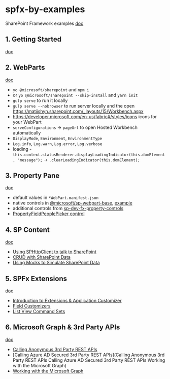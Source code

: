 # spfx-by-examples

SharePoint Framework examples
[doc](https://developer.microsoft.com/en-us/sharepoint/blogs/updated-sharepoint-framework-developer-training-package-december-2019/)

## 1. Getting Started

[doc](https://github.com/SharePoint/sp-dev-training-spfx-getting-started)

## 2. WebParts

[doc](https://github.com/SharePoint/sp-dev-training-spfx-web-parts)

- `yo @microsoft/sharepoint` and `npm i`
- or `yo @microsoft/sharepoint --skip-install` and `yarn init`
- `gulp serve` to run it locally
- `gulp serve --nobrowser` to run server locally and the open https://matiishyn.sharepoint.com/_layouts/15/Workbench.aspx
- https://developer.microsoft.com/en-us/fabric#/styles/icons icons for your WebPart
- `serveConfigurations` -> `pageUrl` to open Hosted Workbench automatically
- `DisplayMode`, `Environment`, `EnvironmentType`
- `Log.info`, `Log.warn`, `Log.error`, `Log.verbose`
- loading - `this.context.statusRenderer.displayLoadingIndicator(this.domElement, "message");` -> `.clearLoadingIndicator(this.domElement);`

## 3. Property Pane

[doc](https://github.com/SharePoint/sp-dev-training-spfx-webpart-proppane)

- default values in `*WebPart.manifest.json`
- native controls in [@microsoft/sp-webpart-base](https://docs.microsoft.com/en-us/javascript/api/sp-webpart-base?view=sp-typescript-latest#functions), [example](https://docs.microsoft.com/en-us/sharepoint/dev/spfx/web-parts/basics/integrate-with-property-pane#property-pane-fields)
- additional controls from [sp-dev-fx-property-controls](https://sharepoint.github.io/sp-dev-fx-property-controls/)
- [PropertyFieldPeoplePicker control](https://sharepoint.github.io/sp-dev-fx-property-controls/controls/PropertyFieldPeoplePicker/)

## 4. SP Content

[doc](https://github.com/SharePoint/sp-dev-training-spfx-spcontent)

- [Using SPHttpClient to talk to SharePoint](https://github.com/SharePoint/sp-dev-training-spfx-spcontent/blob/master/Lab.md#exercise1)
- [CRUD with SharePoint Data](https://github.com/SharePoint/sp-dev-training-spfx-spcontent/blob/master/Lab.md#exercise-2-crud-with-sharepoint-data)
- [Using Mocks to Simulate SharePoint Data](https://github.com/SharePoint/sp-dev-training-spfx-spcontent/blob/master/Lab.md#exercise-3-using-mocks-to-simulate-sharepoint-data)

## 5. SPFx Extensions

[doc](https://github.com/SharePoint/sp-dev-training-spfx-extensions)

- [Introduction to Extensions & Application Customizer](https://github.com/SharePoint/sp-dev-training-spfx-extensions/blob/master/Lab.md#exercise-1-introduction-to-extensions--application-customizer)
- [Field Customizers](https://github.com/SharePoint/sp-dev-training-spfx-extensions/blob/master/Lab.md#exercise2)
- [List View Command Sets](https://github.com/SharePoint/sp-dev-training-spfx-extensions/blob/master/Lab.md#exercise3)

## 6. Microsoft Graph & 3rd Party APIs

[doc](https://github.com/SharePoint/sp-dev-training-spfx-graph-3rdpartyapis)

- [Calling Anonymous 3rd Party REST APIs](https://github.com/SharePoint/sp-dev-training-spfx-graph-3rdpartyapis/blob/master/Lab.md#exercise1)
- [Calling Azure AD Secured 3rd Party REST APIs](Calling Anonymous 3rd Party REST APIs
  Calling Azure AD Secured 3rd Party REST APIs
  Working with the Microsoft Graph)
- [Working with the Microsoft Graph](https://github.com/SharePoint/sp-dev-training-spfx-graph-3rdpartyapis/blob/master/Lab.md#exercise3)

